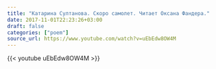 ```yaml
---
title: "Катарина Султанова. Скоро самолет. Читает Оксана Фандера."
date: 2017-11-01T22:23:26+03:00
draft: false
categories: ["poem"]
source_url: https://www.youtube.com/watch?v=uEbEdw8OW4M
---
```

<div class="row">
  <div class="col-sm-6">
    {{< youtube uEbEdw8OW4M >}}
  </div>
</div>
<!--more-->
